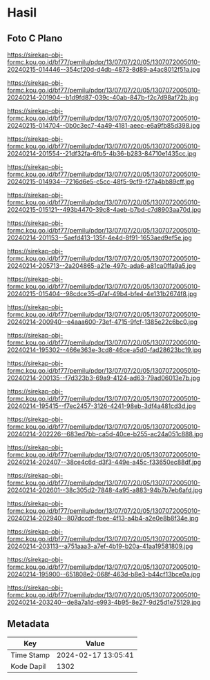 # Hasil

## Foto C Plano

https://sirekap-obj-formc.kpu.go.id/bf77/pemilu/pdpr/13/07/07/20/05/1307072005010-20240215-014446--354cf20d-d4db-4873-8d89-a4ac8012f51a.jpg

https://sirekap-obj-formc.kpu.go.id/bf77/pemilu/pdpr/13/07/07/20/05/1307072005010-20240214-201904--b1d9fd87-039c-40ab-847b-f2c7d98af72b.jpg

https://sirekap-obj-formc.kpu.go.id/bf77/pemilu/pdpr/13/07/07/20/05/1307072005010-20240215-014704--0b0c3ec7-4a49-4181-aeec-e6a9fb85d398.jpg

https://sirekap-obj-formc.kpu.go.id/bf77/pemilu/pdpr/13/07/07/20/05/1307072005010-20240214-201554--21df32fa-6fb5-4b36-b283-84710e1435cc.jpg

https://sirekap-obj-formc.kpu.go.id/bf77/pemilu/pdpr/13/07/07/20/05/1307072005010-20240215-014934--7216d6e5-c5cc-48f5-9cf9-f27a4bb89cff.jpg

https://sirekap-obj-formc.kpu.go.id/bf77/pemilu/pdpr/13/07/07/20/05/1307072005010-20240215-015121--493b4470-39c8-4aeb-b7bd-c7d8903aa70d.jpg

https://sirekap-obj-formc.kpu.go.id/bf77/pemilu/pdpr/13/07/07/20/05/1307072005010-20240214-201153--5aefd413-135f-4e4d-8f91-1653aed9ef5e.jpg

https://sirekap-obj-formc.kpu.go.id/bf77/pemilu/pdpr/13/07/07/20/05/1307072005010-20240214-205713--2a204865-a21e-497c-ada6-a81ca0ffa9a5.jpg

https://sirekap-obj-formc.kpu.go.id/bf77/pemilu/pdpr/13/07/07/20/05/1307072005010-20240215-015404--98cdce35-d7af-49b4-bfe4-4e131b2674f8.jpg

https://sirekap-obj-formc.kpu.go.id/bf77/pemilu/pdpr/13/07/07/20/05/1307072005010-20240214-200940--e4aaa600-73ef-4715-9fcf-1385e22c6bc0.jpg

https://sirekap-obj-formc.kpu.go.id/bf77/pemilu/pdpr/13/07/07/20/05/1307072005010-20240214-195302--466e363e-3cd8-46ce-a5d0-fad28623bc19.jpg

https://sirekap-obj-formc.kpu.go.id/bf77/pemilu/pdpr/13/07/07/20/05/1307072005010-20240214-200135--f7d323b3-69a9-4124-ad63-79ad06013e7b.jpg

https://sirekap-obj-formc.kpu.go.id/bf77/pemilu/pdpr/13/07/07/20/05/1307072005010-20240214-195415--f7ec2457-3126-4241-98eb-3df4a481cd3d.jpg

https://sirekap-obj-formc.kpu.go.id/bf77/pemilu/pdpr/13/07/07/20/05/1307072005010-20240214-202226--683ed7bb-ca5d-40ce-b255-ac24a051c888.jpg

https://sirekap-obj-formc.kpu.go.id/bf77/pemilu/pdpr/13/07/07/20/05/1307072005010-20240214-202407--38ce4c6d-d3f3-449e-a45c-f33650ec88df.jpg

https://sirekap-obj-formc.kpu.go.id/bf77/pemilu/pdpr/13/07/07/20/05/1307072005010-20240214-202601--38c305d2-7848-4a95-a883-94b7b7eb6afd.jpg

https://sirekap-obj-formc.kpu.go.id/bf77/pemilu/pdpr/13/07/07/20/05/1307072005010-20240214-202940--807dccdf-fbee-4f13-a4b4-a2e0e8b8f34e.jpg

https://sirekap-obj-formc.kpu.go.id/bf77/pemilu/pdpr/13/07/07/20/05/1307072005010-20240214-203113--a751aaa3-a7ef-4b19-b20a-41aa19581809.jpg

https://sirekap-obj-formc.kpu.go.id/bf77/pemilu/pdpr/13/07/07/20/05/1307072005010-20240214-195900--651808e2-068f-463d-b8e3-b44cf13bce0a.jpg

https://sirekap-obj-formc.kpu.go.id/bf77/pemilu/pdpr/13/07/07/20/05/1307072005010-20240214-203240--de8a7a1d-e993-4b95-8e27-9d25d1e75129.jpg


## Metadata

| Key        | Value               |
| ---------- | ------------------- |
| Time Stamp | 2024-02-17 13:05:41 |
| Kode Dapil | 1302                |



